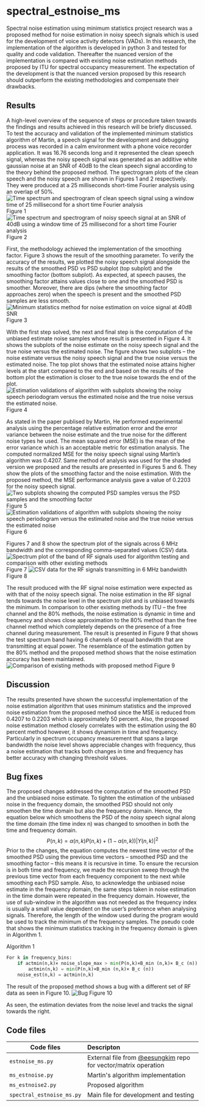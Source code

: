# spectral_estnoise_ms
Spectral noise estimation using minimum statistics project research was a proposed method for noise estimation in noisy speech signals which is used for the development of voice activity detectors (VADs). In this research, the implementation of the algorithm is developed in python 3 and tested for quality and code validation. Thereafter the nuanced version of the implementation is compared with existing noise estimation methods proposed by ITU for spectral occupancy measurement. The expectation of the development is that the nuanced version proposed by this research should outperform the existing methodologies and compensate their drawbacks.

## Results
A high-level overview of the sequence of steps or procedure taken towards the findings and results achieved in this research will be briefy discussed. To test the accuracy and validation of the implemented minimum statistics algorithm of Martin, a speech signal for the development and debugging process was recorded in a calm environment with a phone voice recorder application. It was 16.76 seconds long and it represented the clean speech signal, whereas the noisy speech signal was generated as an additive white gaussian noise at an SNR of 40dB to the clean speech signal according to the theory behind the proposed method. The spectrogram plots of the clean speech and the noisy speech are shown in Figures 1 and 2 respectively. They were produced at a 25 milliseconds short-time Fourier analysis using an overlap of 50%.
![Time spectrum and spectrogram of clean speech signal using a window time of 25 millisecond for a short time Fourier analysis](./images/clean_periodogram.png)
Figure 1
![Time spectrum and spectrogram of noisy speech signal at an SNR of 40dB using a window time of 25 millisecond for a short time Fourier analysis](./images/noisy_periodogram.png)
Figure 2 

First, the methodology achieved the implementation of the smoothing factor. Figure 3 shows the result of the smoothing parameter. To verify the accuracy of the results, we plotted the noisy speech signal alongside the results of the smoothed PSD vs PSD subplot (top subplot) and the smoothing factor (bottom subplot). As expected, at speech pauses, the smoothing factor attains values close to one and the smoothed PSD is smoother. Moreover, there are dips (where the smoothing factor approaches zero) when the speech is present and the smoothed PSD samples are less smooth.
![Minimum statistics method for noise estimation on voice signal at 40dB SNR](./images/smoothing_validation.png)
Figure 3

With the first step solved, the next and final step is the computation of the unbiased estimate noise samples whose result is presented in Figure 4. It shows the subplots of the noise estimate on the noisy speech signal and the true noise versus the estimated noise.  The figure shows two subplots – the noise estimate versus the noisy speech signal and the true noise versus the estimated noise. The top plot shows that the estimated noise attains higher levels at the start compared to the end and based on the results of the bottom plot the estimation is closer to the true noise towards the end of the plot.
![Estimation validations of algorithm with subplots showing the noisy speech periodogram versus the estimated noise and the true noise versus the estimated noise.](./images/est_validation.png)
Figure 4

As stated in the paper publised by Martin, He performed experimental analysis using the percentage relative estimation error and the error variance between the noise estimate and the true noise for the different noise types he used. The mean squared error (MSE) is the mean of the error variance which is an acceptable metric for estimation analysis. The computed normalized MSE for the noisy speech signal using Martin’s algorithm was 0.4207. Same method of analysis was used for the shaded version we proposed and the results are presented in Figures 5 and 6. They show the plots of the smoothing factor and the noise estimation. With the proposed method, the MSE performance analysis gave a value of 0.2203 for the noisy speech signal.
![Two subplots showing the computed PSD samples versus the PSD samples and the smoothing factor](./images/nuanced_version/smoothing_validation.png)
Figure 5
![Estimation validations of algorithm with subplots showing the noisy speech periodogram versus the estimated noise and the true noise versus the estimated noise](./images/nuanced_version/est_validation.png)
Figure 6

Figures 7 and 8 show the spectrum plot of the signals across 6 MHz bandwidth and the corresponding comma-separated values (CSV) data. 
![Spectrum plot of the band of RF signals used for algorithm testing and comparison with other existing methods](./images/test_data/test_data_spectrum.png)
Figure 7
![CSV data for the RF signals transmitting in 6 MHz bandwidth](./images/test_data/csv_data.png)
Figure 8

The result produced with the RF signal noise estimation were expected as with that of the noisy speech signal. The noise estimation in the RF signal tends towards the noise level in the spectrum plot and is unbiased towards the minimum. In comparison to other existing methods by ITU – the free channel and the 80% methods, the noise estimation is dynamic in time and frequency and shows close approximation to the 80% method than the free channel method which completely depends on the presence of a free channel during measurement. The result is presented in Figure 9 that shows the test spectrum band having 6 channels of equal bandwidth that are transmitting at equal power. The resemblance of the estimation gotten by the 80% method and the proposed method shows that the noise estimation accuracy has been maintained.
![Comparison of existing methods with proposed method](./images/compare_methods_rf.png)
Figure 9

## Discussion
The results presented have shown the successful implementation of the noise estimation algorithm that uses minimum statistics and the improved noise estimation from the proposed method since the MSE is reduced from 0.4207 to 0.2203 which is approximately 50 percent. Also, the proposed noise estimation method closely correlates with the estimation using the 80 percent method however, it shows dynamism in time and frequency. Particularly in spectrum occupancy measurement that spans a large bandwidth the noise level shows appreciable changes with frequency, thus a noise estimation that tracks both changes in time and frequency has better accuracy with changing threshold values. 

## Bug fixes
The proposed changes addressed the computation of the smoothed PSD and the unbiased noise estimate. To tighten the estimation of the unbiased noise in the frequency domain, the smoothed PSD should not only smoothen the time domain but also the frequency domain. Hence, the equation below which smoothens the PSD of the noisy speech signal along the time domain (the time index n) was changed to smoothen in both the time and frequency domain. 
$$
    P(n,k) = α(n,k)P(n,k)+(1-α(n,k)) |Y(n,k)|^2
$$
Prior to the changes, the equation computes the newest time vector of the smoothed PSD using the previous time vectors – smoothed PSD and the smoothing factor – this means it is recursive in time. To ensure the recursion is in both time and frequency, we made the recursion sweep through the previous time vector from each frequency component to the next while smoothing each PSD sample. Also, to acknowledge the unbiased noise estimate in the frequency domain, the same steps taken in noise estimation in the time domain were repeated in the frequency domain. However, the use of sub-window in the algorithm was not needed as the frequency index is usually a small value dependent on the user’s preference when analysing signals. Therefore, the length of the window used during the program would be used to track the minimum of the frequency samples. The pseudo code that shows the minimum statistics tracking in the frequency domain is given in Algorithm 1.

Algorithm 1
```python
For k in frequency_bins:
    if actmin(n,k)× noise_slope_max > min(P(n,k)×B_min (n,k)× B_c (n)):
        actmin(n,k) = min(P(n,k)×B_min (n,k)× B_c (n))
    noise_est(n,k) = actmin(n,k)
```
The result of the proposed method shows a bug with a different set of RF data as seen in Figure 10.
![Bug](./images/compare_methods_rf2.png)
Figure 10

As seen, the estimation deviates from the noise level and tracks the signal towards the right.

## Code files
|Code files| Descripton|
|-----------|:-----------|
|`estnoise_ms.py`|External file from [@eesungkim](https://github.com/eesungkim/Voice_Activity_Detector) repo for vector/matrix operation|
|`ms_estnoise.py`|Martin's algorithm implementation|
|`ms_estnoise2.py`| Proposed algorithm|
|`spectral_estnoise_ms.py`|Main file for development and testing|
